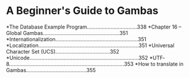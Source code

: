 # A Beginner's Guide to Gambas

*The Database Example Program..................................338
*Chapter 16 – Global Gambas....................................................351
*Internationalization........................................................351
*Localization....................................................................351
*Universal Character Set (UCS).....................................352
*Unicode..........................................................................352
*UTF­8..............................................................................353
*How to translate in Gambas.........................................355
